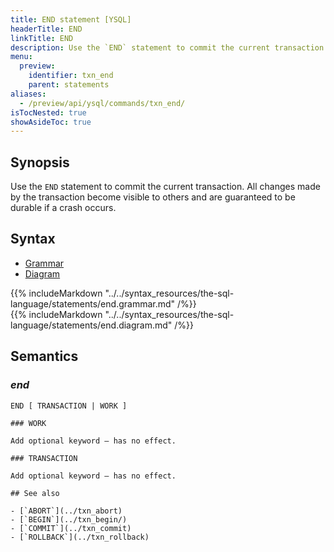 ```yaml
---
title: END statement [YSQL]
headerTitle: END
linkTitle: END
description: Use the `END` statement to commit the current transaction.
menu:
  preview:
    identifier: txn_end
    parent: statements
aliases:
  - /preview/api/ysql/commands/txn_end/
isTocNested: true
showAsideToc: true
---
```


## Synopsis

Use the `END` statement to commit the current transaction. All changes made by the transaction become visible to others and are guaranteed to be durable if a crash occurs.

## Syntax

<ul class="nav nav-tabs nav-tabs-yb">
  <li >
    <a href="#grammar" class="nav-link active" id="grammar-tab" data-toggle="tab" role="tab" aria-controls="grammar" aria-selected="true">
      <i class="fas fa-file-alt" aria-hidden="true"></i>
      Grammar
    </a>
  </li>
  <li>
    <a href="#diagram" class="nav-link" id="diagram-tab" data-toggle="tab" role="tab" aria-controls="diagram" aria-selected="false">
      <i class="fas fa-project-diagram" aria-hidden="true"></i>
      Diagram
    </a>
  </li>
</ul>

<div class="tab-content">
  <div id="grammar" class="tab-pane fade show active" role="tabpanel" aria-labelledby="grammar-tab">
    {{% includeMarkdown "../../syntax_resources/the-sql-language/statements/end.grammar.md" /%}}
  </div>
  <div id="diagram" class="tab-pane fade" role="tabpanel" aria-labelledby="diagram-tab">
    {{% includeMarkdown "../../syntax_resources/the-sql-language/statements/end.diagram.md" /%}}
  </div>
</div>

## Semantics

### *end*

```
END [ TRANSACTION | WORK ]

### WORK

Add optional keyword — has no effect.

### TRANSACTION

Add optional keyword — has no effect.

## See also

- [`ABORT`](../txn_abort)
- [`BEGIN`](../txn_begin/)
- [`COMMIT`](../txn_commit)
- [`ROLLBACK`](../txn_rollback)
